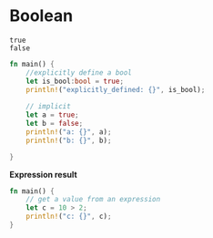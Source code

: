 # Boolean

```
true
false
```


```rust
fn main() {
    //explicitly define a bool
    let is_bool:bool = true;
    println!("explicitly_defined: {}", is_bool);
    
    // implicit
    let a = true;
    let b = false;
    println!("a: {}", a);
    println!("b: {}", b);

}
```

**Expression result**

```rust
fn main() {
    // get a value from an expression
    let c = 10 > 2;
    println!("c: {}", c);
}
```
